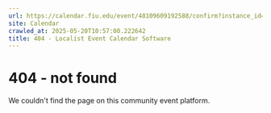 ```yaml
---
url: https://calendar.fiu.edu/event/48109609192588/confirm?instance_id=48223868132154&return=https%3A%2F%2Fcalendar.fiu.edu%2Fmarc
site: Calendar
crawled_at: 2025-05-20T10:57:00.222642
title: 404 - Localist Event Calendar Software
---
```


# 404 - not found
We couldn't find the page on this community event platform.
